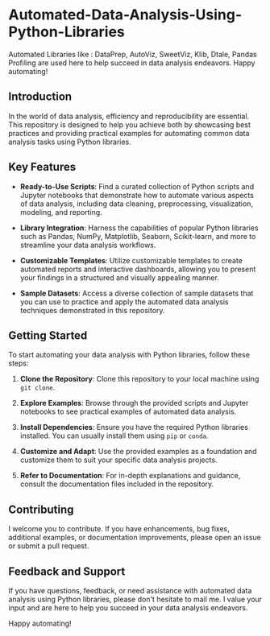 # Automated-Data-Analysis-Using-Python-Libraries
Automated Libraries like : DataPrep, AutoViz, SweetViz, Klib, Dtale, Pandas Profiling are used here to help succeed in data analysis endeavors.  Happy automating!

## Introduction

In the world of data analysis, efficiency and reproducibility are essential. This repository is designed to help you achieve both by showcasing best practices and providing practical examples for automating common data analysis tasks using Python libraries.

## Key Features

- **Ready-to-Use Scripts**: Find a curated collection of Python scripts and Jupyter notebooks that demonstrate how to automate various aspects of data analysis, including data cleaning, preprocessing, visualization, modeling, and reporting.

- **Library Integration**: Harness the capabilities of popular Python libraries such as Pandas, NumPy, Matplotlib, Seaborn, Scikit-learn, and more to streamline your data analysis workflows.

- **Customizable Templates**: Utilize customizable templates to create automated reports and interactive dashboards, allowing you to present your findings in a structured and visually appealing manner.

- **Sample Datasets**: Access a diverse collection of sample datasets that you can use to practice and apply the automated data analysis techniques demonstrated in this repository.

## Getting Started

To start automating your data analysis with Python libraries, follow these steps:

1. **Clone the Repository**: Clone this repository to your local machine using `git clone`.

2. **Explore Examples**: Browse through the provided scripts and Jupyter notebooks to see practical examples of automated data analysis.

3. **Install Dependencies**: Ensure you have the required Python libraries installed. You can usually install them using `pip` or `conda`.

4. **Customize and Adapt**: Use the provided examples as a foundation and customize them to suit your specific data analysis projects.

5. **Refer to Documentation**: For in-depth explanations and guidance, consult the documentation files included in the repository.


## Contributing

I welcome you to contribute. If you have enhancements, bug fixes, additional examples, or documentation improvements, please open an issue or submit a pull request.

## Feedback and Support

If you have questions, feedback, or need assistance with automated data analysis using Python libraries, please don't hesitate to mail me. I value your input and are here to help you succeed in your data analysis endeavors.

Happy automating!

